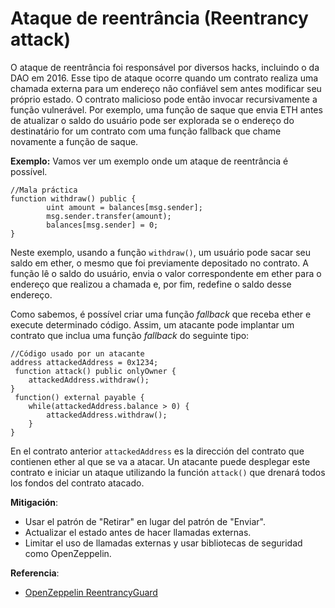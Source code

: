 # Ataque de reentrância (Reentrancy attack)

O ataque de reentrância foi responsável por diversos hacks, incluindo o da DAO em 2016. Esse tipo de ataque ocorre quando um contrato realiza uma chamada externa para um endereço não confiável sem antes modificar seu próprio estado. O contrato malicioso pode então invocar recursivamente a função vulnerável. Por exemplo, uma função de saque que envia ETH antes de atualizar o saldo do usuário pode ser explorada se o endereço do destinatário for um contrato com uma função fallback que chame novamente a função de saque.

**Exemplo:** Vamos ver um exemplo onde um ataque de reentrância é possível.

```solidity
//Mala práctica
function withdraw() public {
		uint amount = balances[msg.sender];
		msg.sender.transfer(amount);
		balances[msg.sender] = 0;
}
```

Neste exemplo, usando a função `withdraw()`, um usuário pode sacar seu saldo em ether, o mesmo que foi previamente depositado no contrato. A função lê o saldo do usuário, envia o valor correspondente em ether para o endereço que realizou a chamada e, por fim, redefine o saldo desse endereço.

Como sabemos, é possível criar uma função _fallback_ que receba ether e execute determinado código. Assim, um atacante pode implantar um contrato que inclua uma função _fallback_ do seguinte tipo:

```solidity
//Código usado por un atacante 
address attackedAddress = 0x1234;
 function attack() public onlyOwner {
    attackedAddress.withdraw();
}
 function() external payable {
    while(attackedAddress.balance > 0) {
        attackedAddress.withdraw();
    }
}
```

En el contrato anterior `attackedAddress` es la dirección del contrato que contienen ether al que se va a atacar. Un atacante puede desplegar este contrato e iniciar un ataque utilizando la función `attack()` que drenará todos los fondos del contrato atacado.

**Mitigación**:

* Usar el patrón de "Retirar" en lugar del patrón de "Enviar".
* Actualizar el estado antes de hacer llamadas externas.
* Limitar el uso de llamadas externas y usar bibliotecas de seguridad como OpenZeppelin.

**Referencia**:

* [OpenZeppelin ReentrancyGuard](https://docs.openzeppelin.com/contracts/4.x/api/security#ReentrancyGuard)

